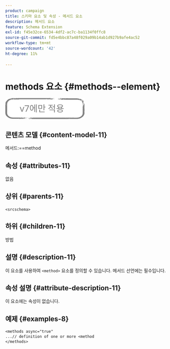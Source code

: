 ```yaml
---
product: campaign
title: 스키마 요소 및 속성 - 메서드 요소
description: 메서드 요소
feature: Schema Extension
exl-id: f45e32ce-6534-4df2-ac7c-ba1134f0ffc8
source-git-commit: fd5e4bbc87a48f029a09b14ab1d927b9afe4ac52
workflow-type: tm+mt
source-wordcount: '42'
ht-degree: 11%

---
```


# methods 요소 {#methods--element}

![](../../../assets/v7-only.svg)

## 콘텐츠 모델 {#content-model-11}

메서드:==method

## 속성 {#attributes-11}

없음

## 상위 {#parents-11}

`<srcschema>`

## 하위 {#children-11}

방법

## 설명 {#description-11}

이 요소를 사용하여 `<method>` 요소를 정의할 수 있습니다. 메서드 선언에는 필수입니다.

## 속성 설명 {#attribute-description-11}

이 요소에는 속성이 없습니다.

## 예제 {#examples-8}

```
<methods async="true"
...// definition of one or more <method
</methods>
```
